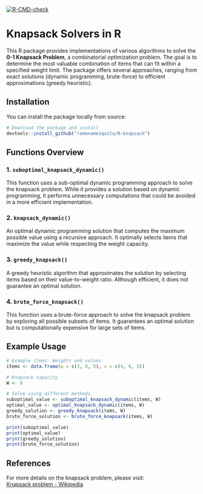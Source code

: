 <!-- badges: start -->
[![R-CMD-check](https://github.com/ramonamezquita/heleramcar6/actions/workflows/R-CMD-check.yaml/badge.svg)](https://github.com/ramonamezquita/heleramcar6/actions/workflows/R-CMD-check.yaml)
<!-- badges: end -->


# Knapsack Solvers in R

This R package provides implementations of various algorithms to solve the **0-1 Knapsack Problem**, a combinatorial optimization problem. The goal is to determine the most valuable combination of items that can fit within a specified weight limit. The package offers several approaches, ranging from exact solutions (dynamic programming, brute-force) to efficient approximations (greedy heuristic).

## Installation

You can install the package locally from source:

```r
# Download the package and install
devtools::install_github("ramonamezquita/R-knapsack")
```

## Functions Overview

### 1. `suboptimal_knapsack_dynamic()`
This function uses a sub-optimal dynamic programming approach to solve the knapsack problem. While it provides a solution based on dynamic programming, it performs unnecessary computations that could be avoided in a more efficient implementation.


### 2. `knapsack_dynamic()`
An optimal dynamic programming solution that computes the maximum possible value using a recursive approach. It optimally selects items that maximize the value while respecting the weight capacity.


### 3. `greedy_knapsack()`
A greedy heuristic algorithm that approximates the solution by selecting items based on their value-to-weight ratio. Although efficient, it does not guarantee an optimal solution.


### 4. `brute_force_knapsack()`
This function uses a brute-force approach to solve the knapsack problem by exploring all possible subsets of items. It guarantees an optimal solution but is computationally expensive for large sets of items.


## Example Usage

```r
# Example items: Weights and values
items <- data.frame(w = c(3, 8, 5), v = c(4, 6, 5))

# Knapsack capacity
W <- 8

# Solve using different methods
suboptimal_value <- suboptimal_knapsack_dynamic(items, W)
optimal_value <- optimal_knapsack_dynamic(items, W)
greedy_solution <- greedy_knapsack(items, W)
brute_force_solution <- brute_force_knapsack(items, W)

print(suboptimal_value)
print(optimal_value)
print(greedy_solution)
print(brute_force_solution)
```

## References

For more details on the knapsack problem, please visit:  
[Knapsack problem - Wikipedia](https://en.wikipedia.org/wiki/Knapsack_problem)

